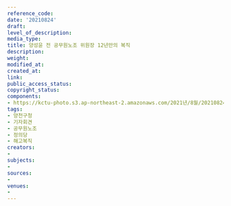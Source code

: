 ```yaml
---
reference_code: 
date: '20210824'
draft: 
level_of_description: 
media_type: 
title: 양성윤 전 공무원노조 위원장 12년만의 복직
description: 
weight: 
modified_at: 
created_at: 
link: 
public_access_status: 
copyright_status: 
components:
- https://kctu-photo.s3.ap-northeast-2.amazonaws.com/2021년/8월/20210824-양성윤+전+공무원노조+위원장+12년만의+복직_양천구청_기자회견_공무원노조_정의당_해고복직/늘푸른소나무_13.jpg
tags:
- 양천구청
- 기자회견
- 공무원노조
- 정의당
- 해고복직
creators:
- 
subjects:
- 
sources:
- 
venues:
- 
---
```

